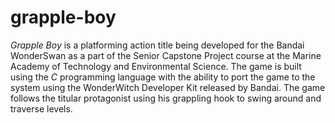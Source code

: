 # grapple-boy
_Grapple Boy_ is a platforming action title being developed for the Bandai WonderSwan as a part of the Senior Capstone Project course at the Marine Academy of Technology and Environmental Science. The game is built using the _C_ programming language with the ability to port the game to the system using the WonderWitch Developer Kit released by Bandai. The game follows the titular protagonist using his grappling hook to swing around and traverse levels.
